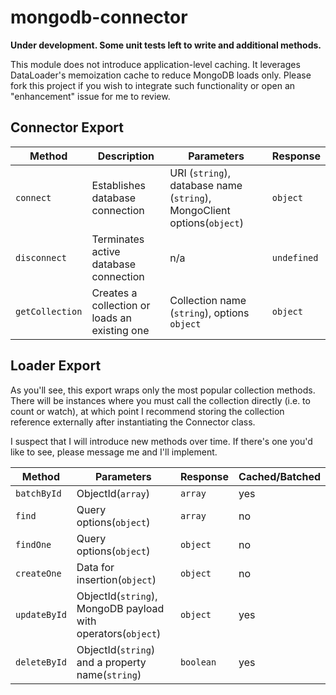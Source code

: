 # mongodb-connector

**Under development. Some unit tests left to write and additional methods.**

This module does not introduce application-level caching. It leverages DataLoader's memoization cache to reduce MongoDB loads only. Please fork this project if you wish to integrate such functionality or open an "enhancement" issue for me to review.

## Connector Export

|Method|Description|Parameters|Response|
|---|---|---|---|
|`connect`|Establishes database connection|URI (`string`), database name (`string`), MongoClient options(`object`)|`object`|
|`disconnect`|Terminates active database connection|n/a|`undefined`|
|`getCollection`|Creates a collection or loads an existing one|Collection name (`string`), options `object`|`object`|

## Loader Export
As you'll see, this export wraps only the most popular collection methods. There will be instances where you must call the collection directly (i.e. to count or watch), at which point I recommend storing the collection reference externally after instantiating the Connector class.

I suspect that I will introduce new methods over time. If there's one you'd like to see, please message me and I'll implement. 

|Method|Parameters|Response|Cached/Batched|
|---|---|---|---|
|`batchById`|ObjectId(`array`)|`array`|yes|
|`find`|Query options(`object`)|`array`|no|
|`findOne`|Query options(`object`)|`object`|no|
|`createOne`|Data for insertion(`object`)|`object`|no|
|`updateById`|ObjectId(`string`), MongoDB payload with operators(`object`)|`object`|yes|
|`deleteById`|ObjectId(`string`) and a property name(`string`)|`boolean`|yes|
